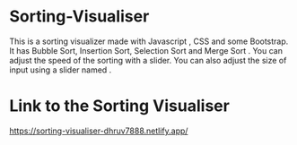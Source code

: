 # Sorting-Visualiser
This is a sorting visualizer made with Javascript , CSS and some Bootstrap. It has Bubble Sort, Insertion Sort, Selection Sort and Merge Sort . You can adjust the speed of the sorting with a slider. You can also adjust the size of input using a slider named . 
# Link to the Sorting Visualiser
https://sorting-visualiser-dhruv7888.netlify.app/
